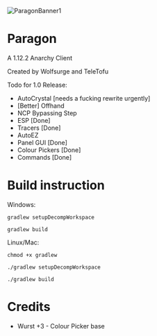 ![ParagonBanner1](https://user-images.githubusercontent.com/85251388/154859895-65627d8d-0753-43ea-91c4-d8c092e478c3.png)



# Paragon
A 1.12.2 Anarchy Client

Created by Wolfsurge and TeleTofu

Todo for 1.0 Release:
- AutoCrystal [needs a fucking rewrite urgently]
- [Better] Offhand
- NCP Bypassing Step
- ESP [Done]
- Tracers [Done]
- AutoEZ
- Panel GUI [Done]
- Colour Pickers [Done]
- Commands [Done]

# Build instruction
Windows:

`gradlew setupDecompWorkspace`

`gradlew build`

Linux/Mac:

`chmod +x gradlew`

`./gradlew setupDecompWorkspace`

`./gradlew build`

# Credits
- Wurst +3 - Colour Picker base
